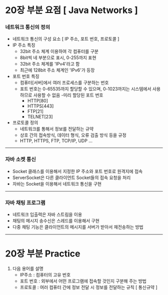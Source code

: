 # 20장 부분 요점 [ Java Networks ]
### 네트워크 통신의 정의
- 네트워크 통신의 구성 요소 [ IP 주소, 포트 번호, 프로토콜 ]
- IP 주소 특징
    - 32bit 주소 체계 이용하여 각 컴퓨터를 구분
    - 8bit씩 네 부분으로 표시, 0-255까지 표현
    - 32bit 주소 체계를 'IPv4'라고 함
    - 최근에 128bit 주소 체계인 'IPv6'가 등장
- 포트 번호 특징
    - 컴퓨터[서버]에서 여러 프로세스를 구분하는 번호
    - 포트 번호는 0-65535까지 할당할 수 있으며, 0-1023까지는 시스템에서 사용하므로 사용할 수 없음
    -미리 할당된 포트 번호
        - HTTP[80]
        - HTTPS[443]
        - FTP[21]
        - TELNET[23]
- 프로토콜 정의
    - 네트워크를 통해서 정보를 전달하는 규약
    - 상호 간의 접속방식, 데이터 형식, 오류 검출 방식 등을 규정
    - HTTP, HTTPS, FTP, TCP/IP, UDP ...

---
### 자바 소켓 통신
- Socket 클래스를 이용해서 지정한 IP 주소와 포트 번호로 원격지에 접속
- ServerSocket은 다른 클라이언트 Socket들의 접속 요청을 처리
- 자바는 Socket을 이용해서 네트워크 통신을 구현

---
### 자바 채팅 프로그램
- 네트워크 입출력은 자바 스트림을 이용
- 채팅의 메시지 송수신은 스레드를 이용해서 구현
- 다중 채팅 기능은 클라이언트의 메시지를 서버가 받아서 재전송하는 방법

---
# 20장 부분 Practice
1. 다음 용어를 설명
    - IP주소 : 컴퓨터의 고유 번호
    - 포트 번호 : 외부에서 어떤 프로그램에 접속할 것인지 구분해 주는 방법
    - 프로토콜 : 여러 컴퓨터 간에 정보 전달 시 정보를 전달하는 규칙 [ 통신규약 ]